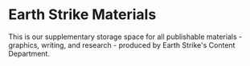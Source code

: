 # Earth Strike Materials

This is our supplementary storage space for all publishable materials - graphics, writing, and research - produced by Earth Strike's Content Department.